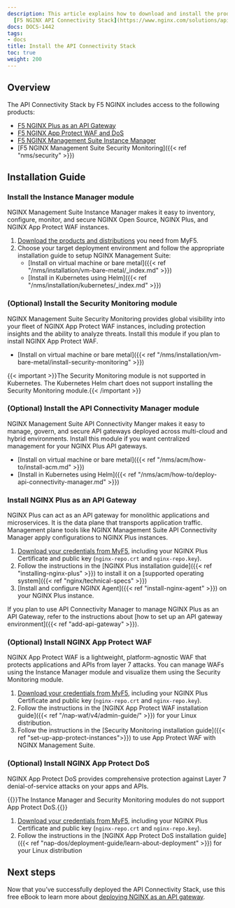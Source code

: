 ```yaml
---
description: This article explains how to download and install the products in the
  [F5 NGINX API Connectivity Stack](https://www.nginx.com/solutions/api-connectivity-stack/).
docs: DOCS-1442
tags:
- docs
title: Install the API Connectivity Stack
toc: true
weight: 200
---
```


## Overview
The API Connectivity Stack by F5 NGINX includes access to the following products:

- [F5 NGINX Plus as an API Gateway](https://www.f5.com/products/nginx/nginx-plus/api-gateway/)
- [F5 NGINX App Protect WAF and DoS](https://www.f5.com/products/nginx/nginx-app-protect/)
- [F5 NGINX Management Suite Instance Manager](https://www.f5.com/products/nginx/instance-manager/)
- [F5 NGINX Management Suite Security Monitoring]({{< ref "nms/security" >}})

## Installation Guide

### Install the Instance Manager module
NGINX Management Suite Instance Manager makes it easy to inventory, configure, monitor, and secure NGINX Open Source, NGINX Plus, and NGINX App Protect WAF instances.

1. [Download the products and distributions](https://my.f5.com/manage/s/downloads) you need from MyF5.
2. Choose your target deployment environment and follow the appropriate installation guide to setup NGINX Management Suite:
    - [Install on virtual machine or bare metal]({{< ref "/nms/installation/vm-bare-metal/_index.md" >}})
    - [Install in Kubernetes using Helm]({{< ref "/nms/installation/kubernetes/_index.md" >}})

### (Optional) Install the Security Monitoring module
NGINX Management Suite Security Monitoring provides global visibility into your fleet of NGINX App Protect WAF instances, including protection insights and the ability to analyze threats. Install this module if you plan to install NGINX App Protect WAF.

- [Install on virtual machine or bare metal]({{< ref "/nms/installation/vm-bare-metal/install-security-monitoring" >}})

{{< important >}}The Security Monitoring module is not supported in Kubernetes. The Kubernetes Helm chart does not support installing the Security Monitoring module.{{< /important >}}

### (Optional) Install the API Connectivity Manager module
NGINX Management Suite API Connectivity Manger makes it easy to manage, govern, and secure API gateways deployed across multi-cloud and hybrid environments. Install this module if you want  centralized management for your NGINX Plus API gateways.

- [Install on virtual machine or bare metal]({{< ref "/nms/acm/how-to/install-acm.md" >}})
- [Install in Kubernetes using Helm]({{< ref "/nms/acm/how-to/deploy-api-connectivity-manager.md" >}})

### Install NGINX Plus as an API Gateway
NGINX Plus can act as an API gateway for monolithic applications and microservices. It is the data plane that transports application traffic. Management plane tools like NGINX Management Suite API Connectivity Manager apply configurations to NGINX Plus instances.

1.	[Download your credentials from MyF5](https://my.f5.com/), including your NGINX Plus Certificate and public key (`nginx-repo.crt` and `nginx-repo.key`).
2.	Follow the instructions in the [NGINX Plus installation guide]({{< ref "installing-nginx-plus" >}}) to install it on a [supported operating system]({{< ref "nginx/technical-specs" >}})
3.	[Install and configure NGINX Agent]({{< ref "install-nginx-agent" >}}) on your NGINX Plus instance.

If you plan to use API Connectivity Manager to manage NGINX Plus as an API Gateway, refer to the instructions about [how to set up an API gateway environment]({{< ref "add-api-gateway" >}}).

### (Optional) Install NGINX App Protect WAF
NGINX App Protect WAF is a lightweight, platform-agnostic WAF that protects applications and APIs from layer 7 attacks. You can manage WAFs using the Instance Manager module and visualize them using the Security Monitoring module.

1.	[Download your credentials from MyF5](https://my.f5.com/), including your NGINX Plus Certificate and public key (`nginx-repo.crt` and `nginx-repo.key`).
2.	Follow the instructions in the [NGINX App Protect WAF installation guide]({{< ref "/nap-waf/v4/admin-guide/" >}}) for your Linux distribution.
3.  Follow the instructions in the [Security Monitoring installation guide]({{< ref "set-up-app-protect-instances">}}) to use App Protect WAF with NGINX Management Suite.

### (Optional) Install NGINX App Protect DoS
NGINX App Protect DoS provides comprehensive protection against Layer 7 denial-of-service attacks on your apps and APIs.

{{<note>}}The Instance Manager and Security Monitoring modules do not support App Protect DoS.{{</note>}}

1.	[Download your credentials from MyF5](https://my.f5.com/), including your NGINX Plus Certificate and public key (`nginx-repo.crt` and `nginx-repo.key`).
2.	Follow the instructions in the [NGINX App Protect DoS installation guide]({{< ref "nap-dos/deployment-guide/learn-about-deployment" >}}) for your Linux distribution

## Next steps
Now that you’ve successfully deployed the API Connectivity Stack, use this free eBook to learn more about [deploying NGINX as an API gateway](https://www.nginx.com/resources/library/nginx-api-gateway-deployment/).

